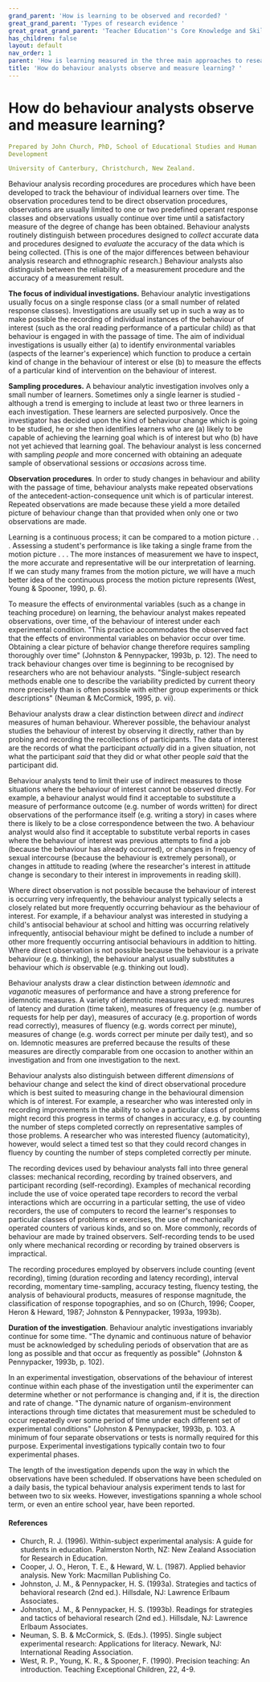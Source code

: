 ```yaml
---
grand_parent: 'How is learning to be observed and recorded? '
great_grand_parent: 'Types of research evidence '
great_great_grand_parent: 'Teacher Education''s Core Knowledge and Skills.'
has_children: false
layout: default
nav_order: 1
parent: 'How is learning measured in the three main approaches to research? '
title: 'How do behaviour analysts observe and measure learning? '
---
```

# How do behaviour analysts observe and measure learning?


```yaml
Prepared by John Church, PhD, School of Educational Studies and Human
Development

University of Canterbury, Christchurch, New Zealand.
```


Behaviour analysis recording procedures are procedures which have been
developed to track the behaviour of individual learners over time. The
observation procedures tend to be direct observation procedures,
observations are usually limited to one or two predefined operant
response classes and observations usually continue over time until a
satisfactory measure of the degree of change has been obtained.
Behaviour analysts routinely distinguish between procedures designed to
*collect* accurate data and procedures designed to *evaluate* the
accuracy of the data which is being collected. (This is one of the major
differences between behaviour analysis research and ethnographic
research.) Behaviour analysts also distinguish between the reliability
of a measurement procedure and the accuracy of a measurement result.

**The focus of individual investigations.** Behaviour analytic
investigations usually focus on a single response class (or a small
number of related response classes). Investigations are usually set up
in such a way as to make possible the recording of individual instances
of the behaviour of interest (such as the oral reading performance of a
particular child) as that behaviour is engaged in with the passage of
time. The aim of individual investigations is usually either (a) to
identify environmental variables (aspects of the learner\'s experience)
which function to produce a certain kind of change in the behaviour of
interest or else (b) to measure the effects of a particular kind of
intervention on the behaviour of interest.

**Sampling procedures.** A behaviour analytic investigation involves
only a small number of learners. Sometimes only a single learner is
studied - although a trend is emerging to include at least two or three
learners in each investigation. These learners are selected purposively.
Once the investigator has decided upon the kind of behaviour change
which is going to be studied, he or she then identifies learners who are
(a) likely to be capable of achieving the learning goal which is of
interest but who (b) have not yet achieved that learning goal. The
behaviour analyst is less concerned with sampling *people* and more
concerned with obtaining an adequate sample of observational sessions or
*occasions* across time.

**Observation procedures**. In order to study changes in behaviour and
ability with the passage of time, behaviour analysts make repeated
observations of the antecedent-action-consequence unit which is of
particular interest. Repeated observations are made because these yield
a more detailed picture of behaviour change than that provided when only
one or two observations are made.

Learning is a continuous process; it can be compared to a motion picture
. . . Assessing a student\'s performance is like taking a single frame
from the motion picture . . . The more instances of measurement we have
to inspect, the more accurate and representative will be our
interpretation of learning. If we can study many frames from the motion
picture, we will have a much better idea of the continuous process the
motion picture represents (West, Young & Spooner, 1990, p. 6).

To measure the effects of environmental variables (such as a change in
teaching procedure) on learning, the behaviour analyst makes repeated
observations, over time, of the behaviour of interest under each
experimental condition. "This practice accommodates the observed fact
that the effects of environmental variables on behavior occur over time.
Obtaining a clear picture of behavior change therefore requires sampling
thoroughly over time" (Johnston & Pennypacker, 1993b, p. 12). The need
to track behaviour changes over time is beginning to be recognised by
researchers who are not behaviour analysts. "Single-subject research
methods enable one to describe the variability predicted by current
theory more precisely than is often possible with either group
experiments or thick descriptions" (Neuman & McCormick, 1995, p. vii).

Behaviour analysts draw a clear distinction between *direct* and
*indirect* measures of human behaviour. Wherever possible, the behaviour
analyst studies the behaviour of interest by observing it directly,
rather than by probing and recording the recollections of participants.
The data of interest are the records of what the participant *actually*
did in a given situation, not what the participant *said* that they did
or what other people *said* that the participant did.

Behaviour analysts tend to limit their use of indirect measures to those
situations where the behaviour of interest cannot be observed directly.
For example, a behaviour analyst would find it acceptable to substitute
a measure of performance outcome (e.g. number of words written) for
direct observations of the performance itself (e.g. writing a story) in
cases where there is likely to be a close correspondence between the
two. A behaviour analyst would also find it acceptable to substitute
verbal reports in cases where the behaviour of interest was previous
attempts to find a job (because the behaviour has already occurred), or
changes in frequency of sexual intercourse (because the behaviour is
extremely personal), or changes in attitude to reading (where the
researcher\'s interest in attitude change is secondary to their interest
in improvements in reading skill).

Where direct observation is not possible because the behaviour of
interest is occurring very infrequently, the behaviour analyst typically
selects a closely related but more frequently occurring behaviour as the
behaviour of interest. For example, if a behaviour analyst was
interested in studying a child\'s antisocial behaviour at school and
hitting was occurring relatively infrequently, antisocial behaviour
might be defined to include a number of other more frequently occurring
antisocial behaviours in addition to hitting. Where direct observation
is not possible because the behaviour is a private behaviour (e.g.
thinking), the behaviour analyst usually substitutes a behaviour which
*is* observable (e.g. thinking out loud).

Behaviour analysts draw a clear distinction between *idemnotic* and
*vaganotic* measures of performance and have a strong preference for
idemnotic measures. A variety of idemnotic measures are used: measures
of latency and duration (time taken), measures of frequency (e.g. number
of requests for help per day), measures of accuracy (e.g. proportion of
words read correctly), measures of fluency (e.g. words correct per
minute), measures of change (e.g. words correct per minute per daily
test), and so on. Idemnotic measures are preferred because the results
of these measures are directly comparable from one occasion to another
within an investigation and from one investigation to the next.

Behaviour analysts also distinguish between different *dimensions* of
behaviour change and select the kind of direct observational procedure
which is best suited to measuring change in the behavioural dimension
which is of interest. For example, a researcher who was interested only
in recording improvements in the ability to solve a particular class of
problems might record this progress in terms of changes in accuracy,
e.g. by counting the number of steps completed correctly on
representative samples of those problems. A researcher who was
interested fluency (automaticity), however, would select a timed test so
that they could record changes in fluency by counting the number of
steps completed correctly per minute.

The recording devices used by behaviour analysts fall into three general
classes: mechanical recording, recording by trained observers, and
participant recording (self-recording). Examples of mechanical recording
include the use of voice operated tape recorders to record the verbal
interactions which are occurring in a particular setting, the use of
video recorders, the use of computers to record the learner\'s responses
to particular classes of problems or exercises, the use of mechanically
operated counters of various kinds, and so on. More commonly, records of
behaviour are made by trained observers. Self-recording tends to be used
only where mechanical recording or recording by trained observers is
impractical.

The recording procedures employed by observers include counting (event
recording), timing (duration recording and latency recording), interval
recording, momentary time-sampling, accuracy testing, fluency testing,
the analysis of behavioural products, measures of response magnitude,
the classification of response topographies, and so on (Church, 1996;
Cooper, Heron & Heward, 1987; Johnston & Pennypacker, 1993a, 1993b).

**Duration of the investigation**. Behaviour analytic investigations
invariably continue for some time. "The dynamic and continuous nature of
behavior must be acknowledged by scheduling periods of observation that
are as long as possible and that occur as frequently as possible"
(Johnston & Pennypacker, 1993b, p. 102).

In an experimental investigation, observations of the behaviour of
interest continue within each phase of the investigation until the
experimenter can determine whether or not performance is changing and,
if it is, the direction and rate of change. "The dynamic nature of
organism-environment interactions through time dictates that measurement
must be scheduled to occur repeatedly over some period of time under
each different set of experimental conditions" (Johnston & Pennypacker,
1993b, p. 103. A minimum of four separate observations or tests is
normally required for this purpose. Experimental investigations
typically contain two to four experimental phases.

The length of the investigation depends upon the way in which the
observations have been scheduled. If observations have been scheduled on
a daily basis, the typical behaviour analysis experiment tends to last
for between two to six weeks. However, investigations spanning a whole
school term, or even an entire school year, have been reported.


#### References

-   Church, R. J. (1996). Within-subject experimental analysis: A guide
    for students in education. Palmerston North, NZ: New Zealand
    Association for Research in Education.
-   Cooper, J. O., Heron, T. E., & Heward, W. L. (1987). Applied
    behavior analysis. New York: Macmillan Publishing Co.
-   Johnston, J. M., & Pennypacker, H. S. (1993a). Strategies and
    tactics of behavioral research (2nd ed.). Hillsdale, NJ: Lawrence
    Erlbaum Associates.
-   Johnston, J. M., & Pennypacker, H. S. (1993b). Readings for
    strategies and tactics of behavioral research (2nd ed.). Hillsdale,
    NJ: Lawrence Erlbaum Associates.
-   Neuman, S. B. & McCormick, S. (Eds.). (1995). Single subject
    experimental research: Applications for literacy. Newark, NJ:
    International Reading Association.
-   West, R. P., Young, K. R., & Spooner, F. (1990). Precision teaching:
    An introduction. Teaching Exceptional Children, 22, 4-9.
